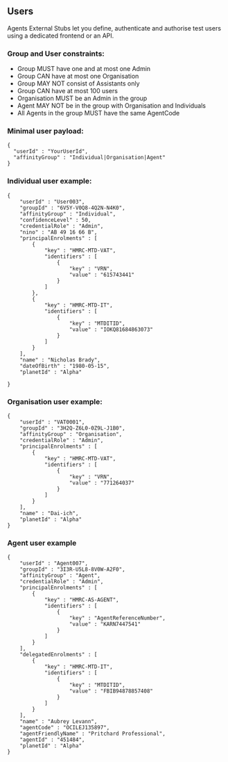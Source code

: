 ## Users

Agents External Stubs let you define, authenticate and authorise test users using a dedicated frontend or an API.

### Group and User constraints:

- Group MUST have one and at most one Admin
- Group CAN have at most one Organisation
- Group MAY NOT consist of Assistants only
- Group CAN have at most 100 users
- Organisation MUST be an Admin in the group
- Agent MAY NOT be in the group with Organisation and Individuals
- All Agents in the group MUST have the same AgentCode

### Minimal user payload:

    { 
      "userId" : "YourUserId", 
      "affinityGroup" : "Individual|Organisation|Agent" 
    }

### Individual user example:

    {
        "userId" : "User003",
        "groupId" : "6V5Y-V0Q8-4Q2N-N4K0",
        "affinityGroup" : "Individual",
        "confidenceLevel" : 50,
        "credentialRole" : "Admin",
        "nino" : "AB 49 16 66 B",
        "principalEnrolments" : [ 
            {
                "key" : "HMRC-MTD-VAT",
                "identifiers" : [ 
                    {
                        "key" : "VRN",
                        "value" : "615743441"
                    }
                ]
            }, 
            {
                "key" : "HMRC-MTD-IT",
                "identifiers" : [ 
                    {
                        "key" : "MTDITID",
                        "value" : "IOKQ81684863073"
                    }
                ]
            }
        ],
        "name" : "Nicholas Brady",
        "dateOfBirth" : "1980-05-15",
        "planetId" : "Alpha"
      
    }
    
### Organisation user example:

    {
        "userId" : "VAT0001",
        "groupId" : "3H2Q-Z6L0-0Z9L-J1B0",
        "affinityGroup" : "Organisation",
        "credentialRole" : "Admin",
        "principalEnrolments" : [ 
            {
                "key" : "HMRC-MTD-VAT",
                "identifiers" : [ 
                    {
                        "key" : "VRN",
                        "value" : "771264037"
                    }
                ]
            }
        ],
        "name" : "Dai-ich",
        "planetId" : "Alpha"
    }
    
### Agent user example
    
    {
        "userId" : "Agent007",
        "groupId" : "3I3R-U5L8-8V0W-A2F0",
        "affinityGroup" : "Agent",
        "credentialRole" : "Admin",
        "principalEnrolments" : [ 
            {
                "key" : "HMRC-AS-AGENT",
                "identifiers" : [ 
                    {
                        "key" : "AgentReferenceNumber",
                        "value" : "KARN7447541"
                    }
                ]
            }
        ],
        "delegatedEnrolments" : [ 
            {
                "key" : "HMRC-MTD-IT",
                "identifiers" : [ 
                    {
                        "key" : "MTDITID",
                        "value" : "FBIB94878857408"
                    }
                ]
            }
        ],
        "name" : "Aubrey Levann",
        "agentCode" : "OCILEJ135897",
        "agentFriendlyName" : "Pritchard Professional",
        "agentId" : "451484",
        "planetId" : "Alpha"
    }